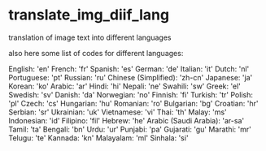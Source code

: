 # translate_img_diif_lang
 translation of image text into different languages

 also here some list of codes for different languages:

English: 'en'
French: 'fr'
Spanish: 'es'
German: 'de'
Italian: 'it'
Dutch: 'nl'
Portuguese: 'pt'
Russian: 'ru'
Chinese (Simplified): 'zh-cn'
Japanese: 'ja'
Korean: 'ko'
Arabic: 'ar'
Hindi: 'hi'
Nepali: 'ne'
Swahili: 'sw'
Greek: 'el'
Swedish: 'sv'
Danish: 'da'
Norwegian: 'no'
Finnish: 'fi'
Turkish: 'tr'
Polish: 'pl'
Czech: 'cs'
Hungarian: 'hu'
Romanian: 'ro'
Bulgarian: 'bg'
Croatian: 'hr'
Serbian: 'sr'
Ukrainian: 'uk'
Vietnamese: 'vi'
Thai: 'th'
Malay: 'ms'
Indonesian: 'id'
Filipino: 'fil'
Hebrew: 'he'
Arabic (Saudi Arabia): 'ar-sa'
Tamil: 'ta'
Bengali: 'bn'
Urdu: 'ur'
Punjabi: 'pa'
Gujarati: 'gu'
Marathi: 'mr'
Telugu: 'te'
Kannada: 'kn'
Malayalam: 'ml'
Sinhala: 'si'

